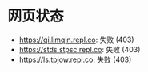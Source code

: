 # 网页状态
- https://qi.limqin.repl.co: 失败 (403)
- https://stds.stpsc.repl.co: 失败 (403)
- https://ls.tpjow.repl.co: 失败 (403)
